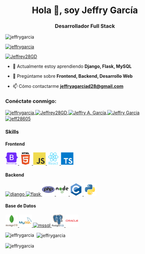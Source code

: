 <h1 align="center">Hola 👋, soy Jeffry García</h1>
<h3 align="center">Desarrollador Full Stack</h3>

<p align="left">
  <img src="https://komarev.com/ghpvc/?username=jeffrygarcia&label=Profile%20views&color=0e75b6&style=flat" alt="jeffrygarcia" />
</p>

<p align="left">
  <a href="https://github.com/ryo-ma/github-profile-trophy">
    <img src="https://github-profile-trophy.vercel.app/?username=jeffrygarcia&no-bg=true&no-frame=true&column=7&theme=gruvbox" alt="jeffrygarcia" />
  </a>
</p>

<p align="left">
  <a href="https://x.com/Jeffrey28GD" target="_blank">
    <img src="https://img.shields.io/twitter/follow/Jeffrey28GD?logo=twitter&style=for-the-badge" alt="Jeffrey28GD" />
  </a>
</p>

- 🌱 Actualmente estoy aprendiendo **Django, Flask, MySQL**

- 💬 Pregúntame sobre **Frontend, Backend, Desarrollo Web**

- 📫 Cómo contactarme **jeffryagarciad28@gmail.com**

<h3 align="left">Conéctate conmigo:</h3>
<p align="left">
  <a href="https://dev.to/jeffrygarcia" target="_blank">
    <img align="center" src="https://raw.githubusercontent.com/rahuldkjain/github-profile-readme-generator/master/src/images/icons/Social/devto.svg" alt="jeffrygarcia" height="30" width="40" />
  </a>
  <a href="https://x.com/Jeffrey28GD" target="_blank">
    <img align="center" src="https://raw.githubusercontent.com/rahuldkjain/github-profile-readme-generator/master/src/images/icons/Social/twitter.svg" alt="Jeffrey28GD" height="30" width="40" />
  </a>
  <a href="https://www.linkedin.com/in/jeffry-a-garc%C3%ADa-21958a313/" target="_blank">
    <img align="center" src="https://raw.githubusercontent.com/rahuldkjain/github-profile-readme-generator/master/src/images/icons/Social/linked-in-alt.svg" alt="Jeffry A. García" height="30" width="40" />
  </a>
  <a href="https://www.facebook.com/profile.php?id=61559021706421" target="_blank">
    <img align="center" src="https://raw.githubusercontent.com/rahuldkjain/github-profile-readme-generator/master/src/images/icons/Social/facebook.svg" alt="Jeffry Garcia" height="30" width="40" />
  </a>
  <a href="https://instagram.com/jeff28605" target="_blank">
    <img align="center" src="https://raw.githubusercontent.com/rahuldkjain/github-profile-readme-generator/master/src/images/icons/Social/instagram.svg" alt="jeff28605" height="30" width="40" />
  </a>
</p>

<h3 align="left">Skills</h3>

<h4>Frontend</h4>
<p align="left">
  <a href="https://getbootstrap.com" target="_blank" rel="noreferrer">
    <img src="https://raw.githubusercontent.com/devicons/devicon/master/icons/bootstrap/bootstrap-plain-wordmark.svg" alt="bootstrap" width="40" height="40"/>
  </a>
  <a href="https://www.w3.org/html/" target="_blank" rel="noreferrer">
    <img src="https://raw.githubusercontent.com/devicons/devicon/master/icons/html5/html5-original-wordmark.svg" alt="html5" width="40" height="40"/>
  </a>
  <a href="https://developer.mozilla.org/es-ES/docs/Web/JavaScript" target="_blank" rel="noreferrer">
    <img src="https://raw.githubusercontent.com/devicons/devicon/master/icons/javascript/javascript-original.svg" alt="javascript" width="40" height="40"/>
  </a>
  <a href="https://reactjs.org/" target="_blank" rel="noreferrer">
    <img src="https://raw.githubusercontent.com/devicons/devicon/master/icons/react/react-original-wordmark.svg" alt="react" width="40" height="40"/>
  </a>
  <a href="https://www.typescriptlang.org/" target="_blank" rel="noreferrer">
    <img src="https://raw.githubusercontent.com/devicons/devicon/master/icons/typescript/typescript-original.svg" alt="typescript" width="40" height="40"/>
  </a>
</p>

<h4>Backend</h4>
<p align="left">
  <a href="https://www.djangoproject.com/" target="_blank" rel="noreferrer">
    <img src="https://cdn.worldvectorlogo.com/logos/django.svg" alt="django" width="40" height="40"/>
  </a>
  <a href="https://flask.palletsprojects.com/" target="_blank" rel="noreferrer">
    <img src="https://www.vectorlogo.zone/logos/pocoo_flask/pocoo_flask-icon.svg" alt="flask" width="40" height="40"/>
  </a>
  <a href="https://www.php.net" target="_blank" rel="noreferrer">
    <img src="https://raw.githubusercontent.com/devicons/devicon/master/icons/php/php-original.svg" alt="php" width="40" height="40"/>
  </a>
  <a href="https://nodejs.org" target="_blank" rel="noreferrer">
    <img src="https://raw.githubusercontent.com/devicons/devicon/master/icons/nodejs/nodejs-original-wordmark.svg" alt="nodejs" width="40" height="40"/>
  </a>
  <a href="https://www.cprogramming.com/" target="_blank" rel="noreferrer">
    <img src="https://raw.githubusercontent.com/devicons/devicon/master/icons/c/c-original.svg" alt="c" width="40" height="40"/>
  </a>
  <a href="https://www.python.org" target="_blank" rel="noreferrer">
    <img src="https://raw.githubusercontent.com/devicons/devicon/master/icons/python/python-original.svg" alt="python" width="40" height="40"/>
  </a>
</p>

<h4>Base de Datos</h4>
<p align="left">
  <a href="https://www.mongodb.com/" target="_blank" rel="noreferrer">
    <img src="https://raw.githubusercontent.com/devicons/devicon/master/icons/mongodb/mongodb-original-wordmark.svg" alt="mongodb" width="40" height="40"/>
  </a>
  <a href="https://www.mysql.com/" target="_blank" rel="noreferrer">
    <img src="https://raw.githubusercontent.com/devicons/devicon/master/icons/mysql/mysql-original-wordmark.svg" alt="mysql" width="40" height="40"/>
  </a>
  <a href="https://www.microsoft.com/en-us/sql-server" target="_blank" rel="noreferrer">
    <img src="https://www.svgrepo.com/show/303229/microsoft-sql-server-logo.svg" alt="mssql" width="40" height="40"/>
  </a>
  <a href="https://www.postgresql.org" target="_blank" rel="noreferrer">
    <img src="https://raw.githubusercontent.com/devicons/devicon/master/icons/postgresql/postgresql-original-wordmark.svg" alt="postgresql" width="40" height="40"/>
  </a>
  <a href="https://www.oracle.com/" target="_blank" rel="noreferrer">
    <img src="https://raw.githubusercontent.com/devicons/devicon/master/icons/oracle/oracle-original.svg" alt="oracle" width="40" height="40"/>
  </a>
</p>

<p align="left">
  <img align="left" src="https://github-readme-stats.vercel.app/api/top-langs?username=jeffrygarcia&show_icons=true&locale=en&layout=compact&theme=gruvbox" alt="jeffrygarcia" />
</p>

<p>
  &nbsp;
  <img align="center" src="https://github-readme-stats.vercel.app/api?username=jeffrygarcia&show_icons=true&locale=en&theme=gruvbox" alt="jeffrygarcia" />
</p>

<p>
  <img align="center" src="https://github-readme-streak-stats.herokuapp.com/?user=jeffrygarcia&theme=gruvbox" alt="jeffrygarcia" />
</p>
